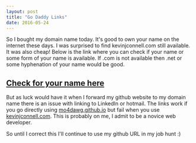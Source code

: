 ```yaml
---
layout: post
title: "Go Daddy Links"
date: 2016-05-24
---
```


So I bought my domain name today.  It's good to own your name on the internet these days.  I was surprised to find kevinjconnell.com still available.  It was also cheap!  Below is the link where you can check if your name or some form of your name is available.  If .com is not available then .net or some hyphenation of your name would be good.

## [Check for your name here](https://www.godaddy.com/offers/default.aspx?isc=cjc99com&tmskey=1dom_03&cvosrc=affiliate.cj.7790004)

But as luck would have it when I forward my github website to my domain name there is an issue with linking to LinkedIn or hotmail.  The links work if you go directly using [mo4dawg.github.io](http://mo4dawg.github.io) but fail when you use [kevinjconnell.com](http://www.kevinjconnell.com).  This is probably on me, I admit to be a novice web developer. 

So until I correct this I'll continue to use my github URL in my job hunt :)

